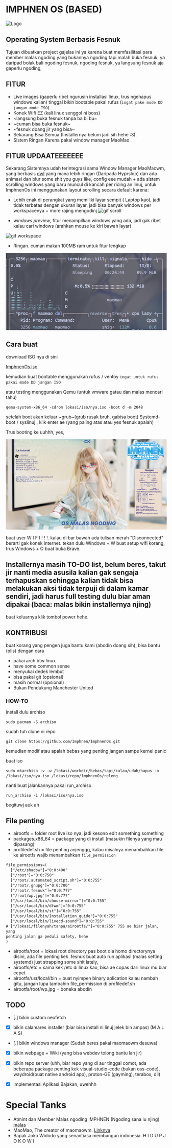 # IMPHNEN OS (BASED)
![Logo](media/imphnen.png) 
## Operating System Berbasis Fesnuk

Tujuan dibuatkan project gajelas ini ya karena buat memfasilitasi para member malas ngoding yang bukannya ngoding tapi malah buka fesnuk, ya daripad bolak bali ngoding fesnuk, ngoding fesnuk, ya langsung fesnuk aja gaperlu ngoding, 

## FITUR
- Live images (gaperlu ribet ngurusin installasi linux, trus ngehapus windows kalian) tinggal bikin bootable pakai rufus (``ingat pake mode DD jangan mode ISO``)
- Konek Wifi EZ (kali linux senggol ni boss)
- ~langsung buka fesnuk tanpa ba bi bu~
- ~cuman bisa buka fesnuk~
- ~fesnuk doang jir yang bisa~
- Sekarang Bisa Semua (Installernya belum jadi sih hehe :3).
- Sistem Ringan Karena pakai window manager MaoMao




## FITUR UPDAATEEEEEEE
Sekarang Sistemnya udah terintegrasi sama Window Manager MaoMaowm, yang berbasis [dwl](https://codeberg.org/dwl/dwl) yang mana lebih ringan (Daripada Hyprslop) dan ada animasi dan blur some shit you guys like, config eee mudah + ada sistem scrolling windows yang baru muncul di kancah per ricing an linuj, untuk ImphnenOs ini menggunakan layout scrolling secara default karena: 

- Lebih enak di perangkat yang memiliki layar sempit ( Laptop kao), jadi tidak terbatas dengan ukuran layar, jadi bisa banyak windows per workspacenya + more rajing mengodinj
![gif scroll](media/scroll.gif)

- *windows preview*, fitur menampilkan windows yang ada, jadi gak ribet kalau cari windows (arahkan mouse ke kiri bawah layar)

![gif workspace](media/preview.gif)

- Ringan. cuman makan 100MB ram untuk fitur lengkap

![maomao maomao](media/maomao.png)


## Cara buat
download ISO nya di sini

[ImphnenOs.iso](https://github.com/IMPHNEN/ImphnenOs/releases/download/Beta/ImphnenOs-2025.03.11-x86_64.iso) 

kemudian buat bootable menggunakan rufus / ventoy
``ingat untuk rufus pakai mode DD jangan ISO``
 
atau testing menggunakan Qemu (untuk vmware gatau dan malas mencari tahu)

```
qemu-system-x86_64 -cdrom lokasi/iso/nya.iso -boot d -m 2048
```


setelah boot akan keluar ~grub~(grub rusak bruh, gabisa boot) Systemd-boot / syslinuj , klik enter ae (yang paling atas atau yes fesnuk apalah)


Trus booting ke uuhhh, yes, 

![wollpeper](media/wallpaper_imphnenos.png)


buat user W I F I ! ! !. kalau di bar bawah ada tulisan merah "Disconnected" berarti gak konek internet. tekan dulu Windows + W buat setup wifi korang, trus Windows + O buat buka Brave.


## Installernya masih TO-DO list, belum beres, takut jir nanti media asusila kalian gak sengaja terhapuskan sehingga kalian tidak bisa melakukan aksi tidak terpuji di dalam kamar sendiri, jadi harus full testing dulu biar aman dipakai (baca: malas bikin installernya njing)

buat keluarnya klik tombol power hehe.

## KONTRIBUSI
buat korang yang pengen juga bantu kami (abodin doang sih), bisa bantu (plis)
dengan cara
- pakai arch btw linux 
- have some common sense
- menyukai dedek lembut
- bisa pakai git (opsional)
- masih normal (opsional)
- Bukan Pendukung Manchester United

### HOW-TO

install dulu archiso
```
sudo pacman -S archiso
```
sudah tuh clone ni repo
```
git clone https://github.com/Imphnen/ImphnenOs.git
```
kemudian modif atau apalah bebas yang penting jangan sampe kernel panic

buat iso
```
sudo mkarchiso -v -w /lokasi/workdir/bebas/tapi/kalau/udah/hapus -o
/lokasi/iso/nya.iso /lokasi/repo/ImphnenOs/releng

```
nanti buat jalankannya pakai run_archiso
```
run_archiso -i /lokasi/iso/nya.iso
```

begituwj
auk ah

## File penting
- airootfs = folder root live iso nya, jadi kesono edit something something
- packages.x86_64 = package yang di install (masukin filenya yang mau dipasang)
- profiledef.sh = file penting anjenggg, kalau misalnya menambahkan file ke
  airootfs wajib menambahkan ``file_permission`` 
```
file_permissions=(
  ["/etc/shadow"]="0:0:400"
  ["/root"]="0:0:750"
  ["/root/.automated_script.sh"]="0:0:755"
  ["/root/.gnupg"]="0:0:700"
  ["/root/.fesnuk"]="0:0:777"
  ["/root/wp.jpg"]="0:0:777"
  ["/usr/local/bin/choose-mirror"]="0:0:755"
  ["/usr/local/bin/dfwm"]="0:0:755"
  ["/usr/local/bin/st"]="0:0:755"
  ["/usr/local/bin/Installation_guide"]="0:0:755"
  ["/usr/local/bin/livecd-sound"]="0:0:755"
# ["/lokasi/filenyah/tanpa/airootfs/"]="0:0:755" 755 ae biar jalan, yang
penting jalan ga peduli safety, hehe
)
```
- airootfs/root = lokasi root directory pas boot dia homo directorynya disini,
  ada file penting kek .fesnuk buat auto run aplikasi (malas setting systemd)
just strapping some shit lately,
- airootfs/etc = sama kek /etc di linux kao, bisa ae copas dari linux mu biar
  cepet
- airootfs/usr/local/bin = buat nyimpen binary aplication kalau nambah gitu,
  jangan lupa tambahin file_permission di profiledef.sh
- airootfs/root/wp.jpg = boneka abodin

## TODO

- [.] bikin custom neofetch
- [x] bikin calamares installer (biar bisa install ni linuj jelek bin ampas) (M A L A S)
- [.] bikin windows manager (Sudah beres pakai maomaowm desuwa)
- [x] bikin webpage + Wiki (yang bisa webdev tolong bantu lah jir)
- [x] bikin repo server (uhh, biar repo yang di aur tinggal comot, ada beberapa package penting kek visual-studio-code (bukan oss-code), waydroid(buat native android app), proton-GE (gayming), terabox, dll)
- [x] Implementasi Aplikasi Bajakan, uwehhh



# Special Tanks
- Atmint dan Member Malas ngoding IMPHNEN (Ngoding sana lu njing) [malas](https://niyaniya.moe)
- MaoMao, The creator of maomaowm. [Linknya](https://github.com/DreamMaoMao/maomaowm)
- Bapak Joko Widodo yang senantiasa membangun indonesia. H I D U P  J O K O W I

